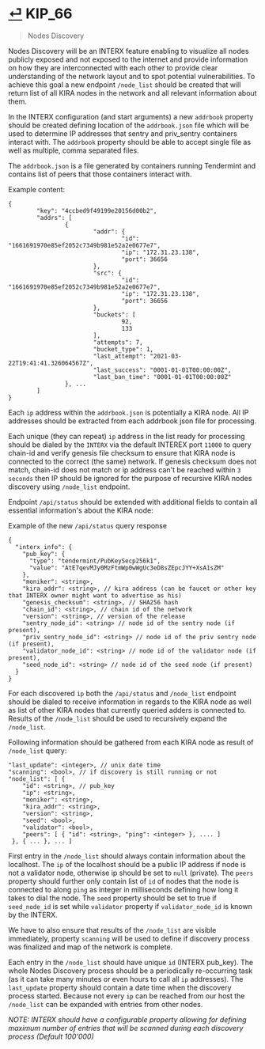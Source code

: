 # [⏎](README.md#Roadmap) KIP_66
> Nodes Discovery

Nodes Discovery will be an INTERX feature enabling to visualize all nodes publicly exposed and not exposed to the internet and provide information on how they are interconnected with each other to provide clear understanding of the network layout and to spot potential vulnerabilities. To achieve this goal a new endpoint `/node_list` should be created that will return list of all KIRA nodes in the network and all relevant information about them.

In the INTERX configuration (and start arguments) a new `addrbook` property should be created defining location of the `addrbook.json` file which will be used to determine IP addresses that sentry and priv_sentry containers interact with. The `addrbook` property should be able to accept single file as well as multiple, comma separated files.

The `addrbook.json` is a file generated by containers running Tendermint and contains list of peers that those containers interact with.

Example content:

```
{
        "key": "4ccbed9f49199e20156d00b2",
        "addrs": [
                {
                        "addr": {
                                "id": "1661691970e85ef2052c7349b981e52a2e0677e7",
                                "ip": "172.31.23.138",
                                "port": 36656
                        },
                        "src": {
                                "id": "1661691970e85ef2052c7349b981e52a2e0677e7",
                                "ip": "172.31.23.138",
                                "port": 36656
                        },
                        "buckets": [
                                92,
                                133
                        ],
                        "attempts": 7,
                        "bucket_type": 1,
                        "last_attempt": "2021-03-22T19:41:41.326064567Z",
                        "last_success": "0001-01-01T00:00:00Z",
                        "last_ban_time": "0001-01-01T00:00:00Z"
                }, ...
        ]
}
```

Each `ip` address within the `addrbook.json` is potentially a KIRA node. All IP addresses should be extracted from each addrbook json file for processing.

Each unique (they can repeat) `ip` address in the list ready for processing should be dialed by the `INTERX` via the default INTEREX port `11000` to query chain-id and verify genesis file checksum to ensure that KIRA node is connected to the correct (the same) network. If genesis checksum does not match, chain-id does not match or ip address can't be reached within `3 seconds` then IP should be ignored for the purpose of recursive KIRA nodes discovery using `/node_list` endpoint.

Endpoint `/api/status` should be extended with additional fields to contain all essential information's about the KIRA node:

Example of the new `/api/status` query response
```
{
  "interx_info": {
    "pub_key": {
      "type": "tendermint/PubKeySecp256k1",
      "value": "AtE7qevMJy0MzFtmWp0wWgUc3eD8sZEpcJYY+XsA1sZM"
    },
    "moniker": <string>,
    "kira_addr": <string>, // kira address (can be faucet or other key that INTERX owner might want to advertise as his)
    "genesis_checksum": <string>, // SHA256 hash
    "chain_id": <string>, // chain id of the network
    "version": <string>, // version of the release
    "sentry_node_id": <string> // node id of the sentry node (if present),
    "priv_sentry_node_id": <string> // node id of the priv sentry node (if present),
    "validator_node_id": <string> // node id of the validator node (if present),
    "seed_node_id": <string> // node id of the seed node (if present)
  }
}
```

For each discovered `ip` both the `/api/status` and `/node_list` endpoint should be dialed to receive information in regards to the KIRA node as well as list of other KIRA nodes that currently queried adders is connected to. Results of the `/node_list` should be used to recursively expand the `/node_list`.

Following information should be gathered from each KIRA node as result of `/node_list` query:

```
"last_update": <integer>, // unix date time
"scanning": <bool>, // if discovery is still running or not
"node_list": [ { 
    "id": <string>, // pub_key
    "ip": <string>,
    "moniker": <string>, 
    "kira_addr": <string>,
    "version": <string>,
    "seed": <bool>,
    "validator": <bool>,
    "peers": [ { "id": <string>, "ping": <integer> }, .... ]
 }, { ... }, ... ]
```

First entry in the `/node_list` should always contain information about the localhost. The `ip` of the localhost should be a public IP address if node is not a validator node, otherwise ip should be set to `null` (private). The `peers` property should further only contain list of `id` of nodes that the node is connected to along `ping` as integer in milliseconds defining how long it takes to dial the node. The `seed` property should be set to true if `seed_node_id` is set while `validator` property if `validator_node_id` is known by the INTERX. 

We have to also ensure that results of the `/node_list` are visible immediately, property `scanning` will be used to define  if discovery process was finalized and map of the network is complete.

Each entry in the `/node_list` should have unique `id` (INTERX pub_key). The whole Nodes Discovery process should be a periodically re-occurring task (as it can take many minutes or even hours to call all `ip` addresses). The `last_update` property should contain a date time when the discovery process started. Because not every `ip` can be reached from our host the `/node_list` can be expanded with entries from other nodes.

_NOTE: INTERX should have a configurable property allowing for defining maximum number of entries that will be scanned during each discovery process (Default 100'000)_

